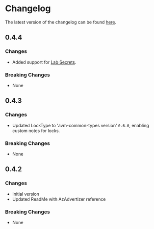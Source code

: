 # Changelog

The latest version of the changelog can be found [here](https://github.com/Azure/bicep-registry-modules/blob/main/avm/res/dev-test-lab/lab/CHANGELOG.md).

## 0.4.4

### Changes

- Added support for [Lab Secrets](https://devblogs.microsoft.com/develop-from-the-cloud/%F0%9F%8E%89enhancing-security-and-streamlining-configuration-with-lab-secrets-in-azure-devtest-labs/).

### Breaking Changes

- None

## 0.4.3

### Changes

- Updated LockType to 'avm-common-types version' `0.6.0`, enabling custom notes for locks.

### Breaking Changes

- None

## 0.4.2

### Changes

- Initial version
- Updated ReadMe with AzAdvertizer reference

### Breaking Changes

- None
